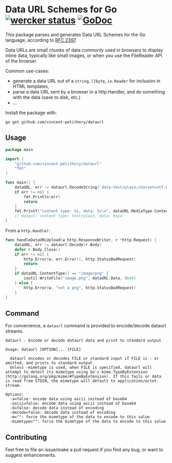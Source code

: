 # Data URL Schemes for Go [![wercker status](https://app.wercker.com/status/6f9a2e144dfcc59e862c52459b452928/s "wercker status")](https://app.wercker.com/project/bykey/6f9a2e144dfcc59e862c52459b452928) [![GoDoc](https://godoc.org/github.com/vincent-petithory/dataurl?status.png)](https://godoc.org/github.com/vincent-petithory/dataurl)

This package parses and generates Data URL Schemes for the Go language, according to [RFC 2397](http://tools.ietf.org/html/rfc2397).

Data URLs are small chunks of data commonly used in browsers to display inline data,
typically like small images, or when you use the FileReader API of the browser.

Common use-cases:

- generate a data URL out of a `string`, `[]byte`, `io.Reader` for inclusion in HTML templates,
- parse a data URL sent by a browser in a http.Handler, and do something with the data (save to disk, etc.)
- ...

Install the package with:

```
go get github.com/vincent-petithory/dataurl
```

## Usage

```go
package main

import (
	"github.com/vincent-petithory/dataurl"
	"fmt"
)

func main() {
	dataURL, err := dataurl.DecodeString(`data:text/plain;charset=utf-8;base64,aGV5YQ==`)
	if err != nil {
		fmt.Println(err)
		return
	}
	fmt.Printf("content type: %s, data: %s\n", dataURL.MediaType.ContentType(), string(dataURL.Data))
	// Output: content type: text/plain, data: heya
}
```

From a `http.Handler`:

```go
func handleDataURLUpload(w http.ResponseWriter, r *http.Request) {
	dataURL, err := dataurl.Decode(r.Body)
	defer r.Body.Close()
	if err != nil {
		http.Error(w, err.Error(), http.StatusBadRequest)
		return
	}
	if dataURL.ContentType() == "image/png" {
		ioutil.WriteFile("image.png", dataURL.Data, 0644)
	} else {
		http.Error(w, "not a png", http.StatusBadRequest)
	}
}
```

## Command

For convenience, a `dataurl` command is provided to encode/decode dataurl streams.

```
dataurl - Encode or decode dataurl data and print to standard output

Usage: dataurl [OPTION]... [FILE]

  dataurl encodes or decodes FILE or standard input if FILE is - or omitted, and prints to standard output.
  Unless -mimetype is used, when FILE is specified, dataurl will attempt to detect its mimetype using Go's mime.TypeByExtension (http://golang.org/pkg/mime/#TypeByExtension). If this fails or data is read from STDIN, the mimetype will default to application/octet-stream.

Options:
  -a=false: encode data using ascii instead of base64
  -ascii=false: encode data using ascii instead of base64
  -d=false: decode data instead of encoding
  -decode=false: decode data instead of encoding
  -m="": force the mimetype of the data to encode to this value
  -mimetype="": force the mimetype of the data to encode to this value
```

## Contributing

Feel free to file an issue/make a pull request if you find any bug, or want to suggest enhancements.
